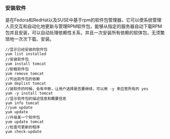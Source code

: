 ### 安装软件

是在Fedora和RedHat以及SUSE中基于rpm的软件包管理器，它可以使系统管理人员交互和自动化地更新与管理RPM软件包，能够从指定的服务器自动下载RPM包并且安装，可以自动处理依赖性关系，并且一次安装所有依赖的软体包，无须繁琐地一次次下载、安装。

```
//显示已经安装的软件包
yum list installed
//安装软件包
yum install tomcat
//卸载软件包
yum remove tomcat
//列出软件包的依赖
yum deplist tomcat
//装软件的时候，会有中断，让用户选择是否要继续，可以用 -y 来应答所有的 yes
yum -y install tomcat
//显示软件包的描述信息和概要信息
yum info tomcat
//yum update
yum update
//升级某一个软件包
yum update tomcat
//检查可更新的程序
yum check-update
```
